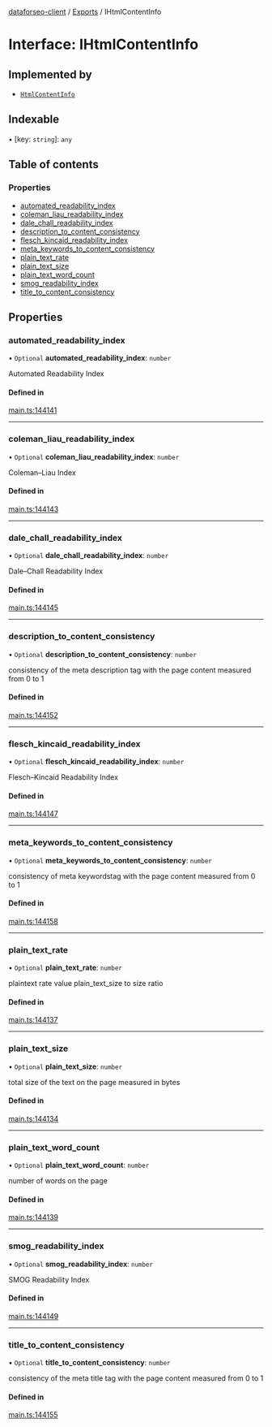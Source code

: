 [dataforseo-client](../README.md) / [Exports](../modules.md) / IHtmlContentInfo

# Interface: IHtmlContentInfo

## Implemented by

- [`HtmlContentInfo`](../classes/HtmlContentInfo.md)

## Indexable

▪ [key: `string`]: `any`

## Table of contents

### Properties

- [automated\_readability\_index](IHtmlContentInfo.md#automated_readability_index)
- [coleman\_liau\_readability\_index](IHtmlContentInfo.md#coleman_liau_readability_index)
- [dale\_chall\_readability\_index](IHtmlContentInfo.md#dale_chall_readability_index)
- [description\_to\_content\_consistency](IHtmlContentInfo.md#description_to_content_consistency)
- [flesch\_kincaid\_readability\_index](IHtmlContentInfo.md#flesch_kincaid_readability_index)
- [meta\_keywords\_to\_content\_consistency](IHtmlContentInfo.md#meta_keywords_to_content_consistency)
- [plain\_text\_rate](IHtmlContentInfo.md#plain_text_rate)
- [plain\_text\_size](IHtmlContentInfo.md#plain_text_size)
- [plain\_text\_word\_count](IHtmlContentInfo.md#plain_text_word_count)
- [smog\_readability\_index](IHtmlContentInfo.md#smog_readability_index)
- [title\_to\_content\_consistency](IHtmlContentInfo.md#title_to_content_consistency)

## Properties

### automated\_readability\_index

• `Optional` **automated\_readability\_index**: `number`

Automated Readability Index

#### Defined in

[main.ts:144141](https://github.com/dataforseo/TypeScriptClient/blob/7ca1aa4/main.ts#L144141)

___

### coleman\_liau\_readability\_index

• `Optional` **coleman\_liau\_readability\_index**: `number`

Coleman–Liau Index

#### Defined in

[main.ts:144143](https://github.com/dataforseo/TypeScriptClient/blob/7ca1aa4/main.ts#L144143)

___

### dale\_chall\_readability\_index

• `Optional` **dale\_chall\_readability\_index**: `number`

Dale–Chall Readability Index

#### Defined in

[main.ts:144145](https://github.com/dataforseo/TypeScriptClient/blob/7ca1aa4/main.ts#L144145)

___

### description\_to\_content\_consistency

• `Optional` **description\_to\_content\_consistency**: `number`

consistency of the meta description tag with the page content
measured from 0 to 1

#### Defined in

[main.ts:144152](https://github.com/dataforseo/TypeScriptClient/blob/7ca1aa4/main.ts#L144152)

___

### flesch\_kincaid\_readability\_index

• `Optional` **flesch\_kincaid\_readability\_index**: `number`

Flesch–Kincaid Readability Index

#### Defined in

[main.ts:144147](https://github.com/dataforseo/TypeScriptClient/blob/7ca1aa4/main.ts#L144147)

___

### meta\_keywords\_to\_content\_consistency

• `Optional` **meta\_keywords\_to\_content\_consistency**: `number`

consistency of meta keywordstag with the page content
measured from 0 to 1

#### Defined in

[main.ts:144158](https://github.com/dataforseo/TypeScriptClient/blob/7ca1aa4/main.ts#L144158)

___

### plain\_text\_rate

• `Optional` **plain\_text\_rate**: `number`

plaintext rate value
plain_text_size to size ratio

#### Defined in

[main.ts:144137](https://github.com/dataforseo/TypeScriptClient/blob/7ca1aa4/main.ts#L144137)

___

### plain\_text\_size

• `Optional` **plain\_text\_size**: `number`

total size of the text on the page measured in bytes

#### Defined in

[main.ts:144134](https://github.com/dataforseo/TypeScriptClient/blob/7ca1aa4/main.ts#L144134)

___

### plain\_text\_word\_count

• `Optional` **plain\_text\_word\_count**: `number`

number of words on the page

#### Defined in

[main.ts:144139](https://github.com/dataforseo/TypeScriptClient/blob/7ca1aa4/main.ts#L144139)

___

### smog\_readability\_index

• `Optional` **smog\_readability\_index**: `number`

SMOG Readability Index

#### Defined in

[main.ts:144149](https://github.com/dataforseo/TypeScriptClient/blob/7ca1aa4/main.ts#L144149)

___

### title\_to\_content\_consistency

• `Optional` **title\_to\_content\_consistency**: `number`

consistency of the meta title tag with the page content
measured from 0 to 1

#### Defined in

[main.ts:144155](https://github.com/dataforseo/TypeScriptClient/blob/7ca1aa4/main.ts#L144155)
